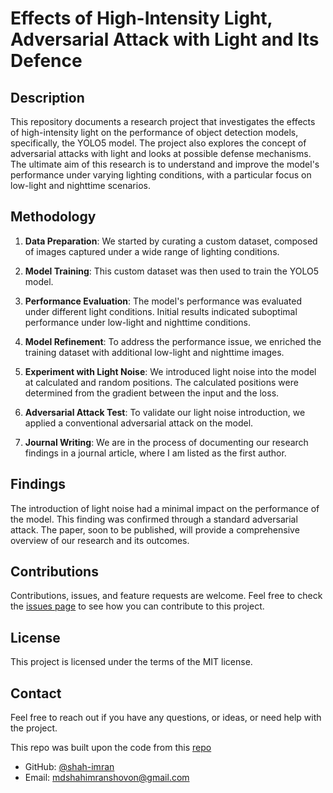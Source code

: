 # Effects of High-Intensity Light, Adversarial Attack with Light and Its Defence

## Description

This repository documents a research project that investigates the effects of high-intensity light on the performance of object detection models, specifically, the YOLO5 model. The project also explores the concept of adversarial attacks with light and looks at possible defense mechanisms. The ultimate aim of this research is to understand and improve the model's performance under varying lighting conditions, with a particular focus on low-light and nighttime scenarios.

## Methodology

1. **Data Preparation**: We started by curating a custom dataset, composed of images captured under a wide range of lighting conditions. 

2. **Model Training**: This custom dataset was then used to train the YOLO5 model.

3. **Performance Evaluation**: The model's performance was evaluated under different light conditions. Initial results indicated suboptimal performance under low-light and nighttime conditions.

4. **Model Refinement**: To address the performance issue, we enriched the training dataset with additional low-light and nighttime images.

5. **Experiment with Light Noise**: We introduced light noise into the model at calculated and random positions. The calculated positions were determined from the gradient between the input and the loss. 

6. **Adversarial Attack Test**: To validate our light noise introduction, we applied a conventional adversarial attack on the model. 

7. **Journal Writing**: We are in the process of documenting our research findings in a journal article, where I am listed as the first author. 

## Findings

The introduction of light noise had a minimal impact on the performance of the model. This finding was confirmed through a standard adversarial attack. The paper, soon to be published, will provide a comprehensive overview of our research and its outcomes.

## Contributions

Contributions, issues, and feature requests are welcome. Feel free to check the [issues page](LINK_TO_ISSUES) to see how you can contribute to this project.

## License

This project is licensed under the terms of the MIT license.

## Contact

Feel free to reach out if you have any questions, or ideas, or need help with the project.

This repo was built upon the code from this [repo](https://github.com/ultralytics/yolov5)

* GitHub: [@shah-imran](https://github.com/Shah-imran)
* Email: mdshahimranshovon@gmail.com
